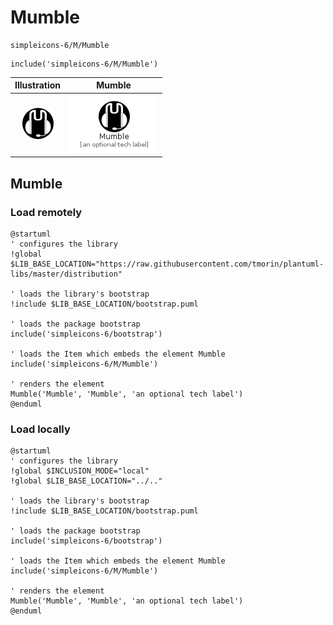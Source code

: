 # Mumble


```text
simpleicons-6/M/Mumble
```

```text
include('simpleicons-6/M/Mumble')
```



| Illustration | Mumble |
| :---: | :---: |
| ![illustration for Illustration](../../simpleicons-6/M/Mumble.png) | ![illustration for Mumble](../../simpleicons-6/M/Mumble.Local.png) |




## Mumble

### Load remotely
```plantuml
@startuml
' configures the library
!global $LIB_BASE_LOCATION="https://raw.githubusercontent.com/tmorin/plantuml-libs/master/distribution"

' loads the library's bootstrap
!include $LIB_BASE_LOCATION/bootstrap.puml

' loads the package bootstrap
include('simpleicons-6/bootstrap')

' loads the Item which embeds the element Mumble
include('simpleicons-6/M/Mumble')

' renders the element
Mumble('Mumble', 'Mumble', 'an optional tech label')
@enduml
```

### Load locally
```plantuml
@startuml
' configures the library
!global $INCLUSION_MODE="local"
!global $LIB_BASE_LOCATION="../.."

' loads the library's bootstrap
!include $LIB_BASE_LOCATION/bootstrap.puml

' loads the package bootstrap
include('simpleicons-6/bootstrap')

' loads the Item which embeds the element Mumble
include('simpleicons-6/M/Mumble')

' renders the element
Mumble('Mumble', 'Mumble', 'an optional tech label')
@enduml
```

